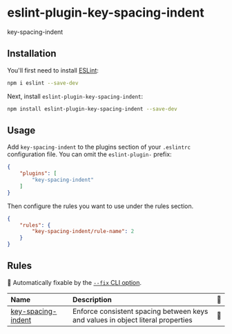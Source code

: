 # eslint-plugin-key-spacing-indent

key-spacing-indent

## Installation

You'll first need to install [ESLint](https://eslint.org/):

```sh
npm i eslint --save-dev
```

Next, install `eslint-plugin-key-spacing-indent`:

```sh
npm install eslint-plugin-key-spacing-indent --save-dev
```

## Usage

Add `key-spacing-indent` to the plugins section of your `.eslintrc` configuration file. You can omit the `eslint-plugin-` prefix:

```json
{
    "plugins": [
        "key-spacing-indent"
    ]
}
```


Then configure the rules you want to use under the rules section.

```json
{
    "rules": {
        "key-spacing-indent/rule-name": 2
    }
}
```

## Rules

<!-- begin auto-generated rules list -->

🔧 Automatically fixable by the [`--fix` CLI option](https://eslint.org/docs/user-guide/command-line-interface#--fix).

| Name                                                   | Description                                                                     | 🔧 |
| :----------------------------------------------------- | :------------------------------------------------------------------------------ | :- |
| [key-spacing-indent](docs/rules/key-spacing-indent.md) | Enforce consistent spacing between keys and values in object literal properties | 🔧 |

<!-- end auto-generated rules list -->


